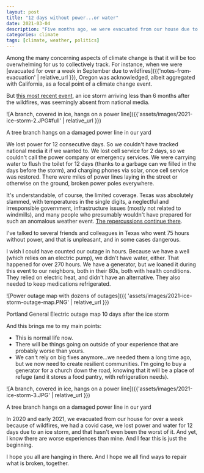 ```yaml
---
layout: post
title: "12 days without power...or water"
date: 2021-03-04
description: "Five months ago, we were evacuated from our house due to encroaching wildfires. In February, we lost power for 12 days in a row due to an ice storm. During a pandemic. This is just our life now."
categories: climate
tags: [climate, weather, politics]
---
```


Among the many concerning aspects of climate change is that it will be too overwhelming for us to collectively track. For instance, when we were [evacuated for over a week in September due to wildfires]({{'notes-from-evacuation' | relative_url }}), Oregon was acknowledged, albeit aggregated with California, as a focal point of a climate change event.

But [this most recent event](https://www.oregonlive.com/clackamascounty/2021/02/how-to-get-by-without-power-for-12-days-in-oregon-help-from-neighbors-a-wood-stove-and-meatloaf.html), an ice storm arriving less than 6 months after the wildfires, was seemingly absent from national media.

![A branch, covered in ice, hangs on a power line]({{'assets/images/2021-ice-storm-2.JPG#full' | relative_url }})
<figcaption>A tree branch hangs on a damaged power line in our yard</figcaption>

We lost power for 12 consecutive days. So we couldn't have tracked national media it if we wanted to. We lost cell service for 2 days, so we couldn't call the power company or emergency services. We were carrying water to flush the toilet for 12 days (thanks to a garbage can we filled in the days before the storm), and charging phones via solar, once cell service was restored. There were miles of power lines laying in the street or otherwise on the ground, broken power poles everywhere.

It's understandable, of course, the limited coverage. Texas was absolutely slammed, with temperatures in the single digits, a neglectful and irresponsible government, infrastructure issues (mostly not related to windmills), and many people who presumably wouldn't have prepared for such an anomalous weather event. [The repercussions continue there](https://www.wymt.com/2021/03/03/single-mother-staying-at-texas-hotel-with-5-kids-after-historic-storm-causes-water-problems/_).

I've talked to several friends and colleagues in Texas who went 75 hours without power, and that is unpleasant, and in some cases dangerous. 

I wish I could have counted our outage in hours. Because we have a well (which relies on an electric pump), we didn't have water, either. That happened for over 270 hours. We have a generator, but we loaned it during this event to our neighbors, both in their 80s, both with health conditions. They relied on electric heat, and didn't have an alternative. They also needed to keep medications refrigerated.

![Power outage map with dozens of outages]({{ 'assets/images/2021-ice-storm-outage-map.PNG' | relative_url }})
<figcaption>Portland General Electric outage map 10 days after the ice storm</figcaption>

And this brings me to my main points:

- This is normal life now.
- There will be things going on outside of your experience that are probably worse than yours.
- We can't rely on big fixes anymore...we needed them a long time ago, but we now need to create resilient communities. I'm going to buy a generator for a church down the road, knowing that it will be a place of refuge (and it stores a food pantry, with refrigeration needs).

![A branch, covered in ice, hangs on a power line]({{'assets/images/2021-ice-storm-3.JPG' | relative_url }})
<figcaption>A tree branch hangs on a damaged power line in our yard</figcaption>

In 2020 and early 2021, we evacuated from our house for over a week because of wildfires, we had a covid case, we lost power and water for 12 days due to an ice storm, and that hasn't even been the worst of it. And yet, I know there are worse experiences than mine. And I fear this is just the beginning.

I hope you all are hanging in there. And I hope we all find ways to repair what is broken, together.